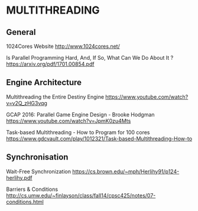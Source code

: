 # MULTITHREADING

## General
1024Cores Website
http://www.1024cores.net/

Is Parallel Programming Hard, And, If So, What Can We Do About It ?
https://arxiv.org/pdf/1701.00854.pdf

## Engine Architecture

Multithreading the Entire Destiny Engine
https://www.youtube.com/watch?v=v2Q_zHG3vqg

GCAP 2016: Parallel Game Engine Design - Brooke Hodgman
https://www.youtube.com/watch?v=JpmK0zu4Mts

Task-based Multithreading - How to Program for 100 cores
https://www.gdcvault.com/play/1012321/Task-based-Multithreading-How-to

## Synchronisation

Wait-Free Synchronization
https://cs.brown.edu/~mph/Herlihy91/p124-herlihy.pdf

Barriers & Conditions
http://cs.umw.edu/~finlayson/class/fall14/cpsc425/notes/07-conditions.html


